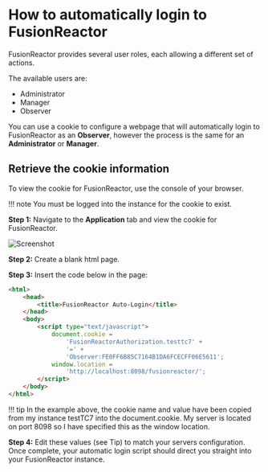 
# How to automatically login to FusionReactor

FusionReactor provides several user roles, each allowing a different set of actions.

The available users are:

 - Administrator
 - Manager
 - Observer

You can use a cookie to configure a webpage that will automatically login to FusionReactor as an **Observer**, however the process is the same for an **Administrator** or **Manager**.

## Retrieve the cookie information

To view the cookie for FusionReactor, use the console of your browser.

!!! note
	You must be logged into the instance for the cookie to exist.

**Step 1:** Navigate to the **Application** tab and view the cookie for FusionReactor.


![Screenshot](/Troubleshooting/images/FR_login_cookie.png)


**Step 2:** Create a blank html page.

**Step 3:** Insert the code below in the page:

```html
<html>
	<head>
		<title>FusionReactor Auto-Login</title>
	</head>
	<body>
		<script type="text/javascript">
			document.cookie =
				'FusionReactorAuthorization.testtc7' +
				'=' +
				'Observer:FE0FF6B85C7164B1DA6FCECFF06E5611';
			window.location =
				'http://localhost:8098/fusionreactor/';
		</script>
	</body>
</html>
```

!!! tip
	In the example above, the cookie name and value have been copied from my instance testTC7 into the document.cookie. My server is located on port 8098 so I have specified this as the window location.

**Step 4:** Edit these values (see Tip) to match your servers configuration. Once complete, your automatic login script should direct you straight into your FusionReactor instance.



